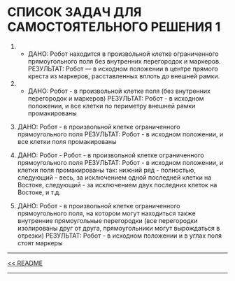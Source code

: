 # CПИСОК ЗАДАЧ ДЛЯ САМОСТОЯТЕЛЬНОГО РЕШЕНИЯ 1

1. * ДАНО: Робот находится в произвольной клетке ограниченного прямоугольного поля без внутренних перегородок и маркеров.
    РЕЗУЛЬТАТ: Робот — в исходном положении в центре прямого креста из маркеров, расставленных вплоть до внешней рамки.

2. * ДАНО: Робот - в произвольной клетке поля (без внутренних перегородок и маркеров)
   РЕЗУЛЬТАТ: Робот - в исходном положении, и все клетки по периметру внешней рамки промакированы

3.  ДАНО: Робот - в произвольной клетке ограниченного прямоугольного поля
    РЕЗУЛЬТАТ: Робот - в исходном положении, и все клетки поля промакированы

4.  ДАНО: Робот - Робот - в произвольной клетке ограниченного прямоугольного поля
    РЕЗУЛЬТАТ: Робот - в исходном положении, и клетки поля промакированы так: нижний ряд - полностью, следующий - весь, за исключением одной последней клетки на Востоке, следующий - за исключением двух последних клеток на Востоке, и т.д. 

5.  ДАНО: Робот - в произвольной клетке ограниченного прямоугольного поля, на котором могут находиться также внутренние прямоугольные перегородки (все перегородки изолированы друг от друга, прямоугольники могут вырождаться в отрезки) 
    РЕЗУЛЬТАТ: Робот - в исходном положении и в углах поля стоят маркеры

-----------------------

[<< README](../README.md)

------------------------